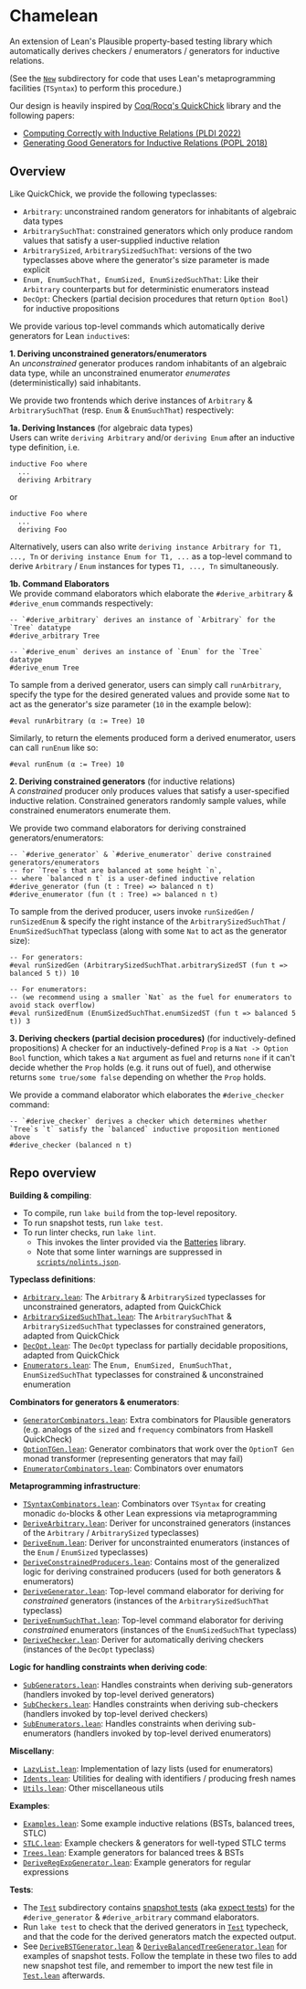 # Chamelean 
An extension of Lean's Plausible property-based testing library which automatically derives
checkers / enumerators / generators for inductive relations.

(See the [`New`](./Plausible/New/) subdirectory for code that uses Lean's metaprogramming facilities (`TSyntax`) 
to perform this procedure.)

Our design is heavily inspired by [Coq/Rocq's QuickChick](https://github.com/QuickChick/QuickChick) library and the following papers:
- [Computing Correctly with Inductive Relations (PLDI 2022)](https://lemonidas.github.io/pdf/ComputingCorrectly.pdf)
- [Generating Good Generators for Inductive Relations (POPL 2018)](https://lemonidas.github.io/pdf/GeneratingGoodGenerators.pdf)

## Overview
Like QuickChick, we provide the following typeclasses:
- `Arbitrary`: unconstrained random generators for inhabitants of algebraic data types
- `ArbitrarySuchThat`: constrained generators which only produce random values that satisfy a user-supplied inductive relation
- `ArbitrarySized`, `ArbitrarySizedSuchThat`: versions of the two typeclasses above where the generator's size parameter is made explicit 
- `Enum, EnumSuchThat, EnumSized, EnumSizedSuchThat`: Like their `Arbitrary` counterparts but for deterministic enumerators instead
- `DecOpt`: Checkers (partial decision procedures that return `Option Bool`) for inductive propositions

We provide various top-level commands which automatically derive generators for Lean `inductive`s:

**1. Deriving unconstrained generators/enumerators**              
An *unconstrained* generator produces random inhabitants of an algebraic data type, while an unconstrained enumerator *enumerates* (deterministically) said inhabitants. 

We provide two frontends which derive instances of `Arbitrary` & `ArbitrarySuchThat` (resp. `Enum` & `EnumSuchThat`) respectively: 

**1a. Deriving Instances** (for algebraic data types)              
Users can write `deriving Arbitrary` and/or `deriving Enum` after an inductive type definition, i.e.
```lean 
inductive Foo where
  ...
  deriving Arbitrary
```
or 
```lean 
inductive Foo where 
  ...
  deriving Foo
```
Alternatively, users can also write `deriving instance Arbitrary for T1, ..., Tn` or `deriving instance Enum for T1, ...` as a top-level command to derive `Arbitrary` / `Enum` instances for types `T1, ..., Tn` simultaneously.

**1b. Command Elaborators**            
We provide command elaborators which elaborate the `#derive_arbitrary` & `#derive_enum` commands respectively: 

```lean
-- `#derive_arbitrary` derives an instance of `Arbitrary` for the `Tree` datatype
#derive_arbitrary Tree  

-- `#derive_enum` derives an instance of `Enum` for the `Tree` datatype
#derive_enum Tree
```

To sample from a derived generator, users can simply call `runArbitrary`, specify the type 
for the desired generated values and provide some `Nat` to act as the generator's size parameter (`10` in the example below):

```lean
#eval runArbitrary (α := Tree) 10
```

Similarly, to return the elements produced form a derived enumerator, users can call `runEnum` like so:
```lean
#eval runEnum (α := Tree) 10
```

**2. Deriving constrained generators** (for inductive relations)                
A *constrained* producer only produces values that satisfy a user-specified inductive relation. 
Constrained generators randomly sample values, while constrained enumerators enumerate them.

We provide two command elaborators for deriving constrained generators/enumerators:

```lean
-- `#derive_generator` & `#derive_enumerator` derive constrained generators/enumerators 
-- for `Tree`s that are balanced at some height `n`,
-- where `balanced n t` is a user-defined inductive relation
#derive_generator (fun (t : Tree) => balanced n t) 
#derive_enumerator (fun (t : Tree) => balanced n t)
```
To sample from the derived producer, users invoke `runSizedGen` / `runSizedEnum` & specify the right 
instance of the `ArbitrarySizedSuchThat` / `EnumSizedSuchThat` typeclass (along with some `Nat` to act as the generator size):

```lean
-- For generators:
#eval runSizedGen (ArbitrarySizedSuchThat.arbitrarySizedST (fun t => balanced 5 t)) 10

-- For enumerators:
-- (we recommend using a smaller `Nat` as the fuel for enumerators to avoid stack overflow)
#eval runSizedEnum (EnumSizedSuchThat.enumSizedST (fun t => balanced 5 t)) 3
```

**3. Deriving checkers (partial decision procedures)** (for inductively-defined propositions)
A checker for an inductively-defined `Prop` is a `Nat -> Option Bool` function, which 
takes a `Nat` argument as fuel and returns `none` if it can't decide whether the `Prop` holds (e.g. it runs out of fuel),
and otherwise returns `some true/some false` depending on whether the `Prop` holds.

We provide a command elaborator which elaborates the `#derive_checker` command:

```lean
-- `#derive_checker` derives a checker which determines whether `Tree`s `t` satisfy the `balanced` inductive proposition mentioned above 
#derive_checker (balanced n t)
```

## Repo overview

**Building & compiling**:
- To compile, run `lake build` from the top-level repository.
- To run snapshot tests, run `lake test`.
- To run linter checks, run `lake lint`. 
  + This invokes the linter provided via the [Batteries](https://github.com/leanprover-community/batteries/tree/main) library.
  + Note that some linter warnings are suppressed in [`scripts/nolints.json`](./scripts/nolints.json).

**Typeclass definitions**:
- [`Arbitrary.lean`](./Plausible/New/Arbitrary.lean): The `Arbitrary` & `ArbitrarySized` typeclasses for unconstrained generators, adapted from QuickChick
- [`ArbitrarySizedSuchThat.lean`](./Plausible/New/ArbitrarySizedSuchThat.lean): The `ArbitrarySuchThat` & `ArbitrarySizedSuchThat` typeclasses for constrained generators, adapted from QuickChick
- [`DecOpt.lean`](./Plausible/New/DecOpt.lean): The `DecOpt` typeclass for partially decidable propositions, adapted from QuickChick
- [`Enumerators.lean`](./Plausible/New/Enumerators.lean): The `Enum, EnumSized, EnumSuchThat, EnumSizedSuchThat` typeclasses for constrained & unconstrained enumeration

**Combinators for generators & enumerators**:
- [`GeneratorCombinators.lean`](./Plausible/New/GeneratorCombinators.lean): Extra combinators for Plausible generators (e.g. analogs of the `sized` and `frequency` combinators from Haskell QuickCheck)
- [`OptionTGen.lean`](./Plausible/New/OptionTGen.lean): Generator combinators that work over the `OptionT Gen` monad transformer (representing generators that may fail)
- [`EnumeratorCombinators.lean`](./Plausible/New/EnumeratorCombinators.lean): Combinators over enumators 

**Metaprogramming infrastructure**:
- [`TSyntaxCombinators.lean`](./Plausible/New/TSyntaxCombinators.lean): Combinators over `TSyntax` for creating monadic `do`-blocks & other Lean expressions via metaprogramming
- [`DeriveArbitrary.lean`](./Plausible/New/DeriveArbitrary.lean): Deriver for unconstrained generators (instances of the `Arbitrary` / `ArbitrarySized` typeclasses)
- [`DeriveEnum.lean`](./Plausible/New/DeriveEnum.lean): Deriver for unconstrainted enumerators 
(instances of the `Enum` / `EnumSized` typeclasses) 
- [`DeriveConstrainedProducers.lean`](./Plausible/New/DeriveConstrainedProducers.lean): Contains most of the generalized logic for deriving constrained producers (used for both generators & enumerators)
- [`DeriveGenerator.lean`](./Plausible/New/DeriveGenerator.lean): Top-level command elaborator for deriving for *constrained* generators (instances of the `ArbitrarySizedSuchThat` typeclass)
- [`DeriveEnumSuchThat.lean`](./Plausible/New/DeriveEnumSuchThat.lean): Top-level command elaborator for deriving *constrained* enumerators (instances of the `EnumSizedSuchThat` typeclass) 
- [`DeriveChecker.lean`](./Plausible/New/DeriveChecker.lean): Deriver for automatically deriving checkers (instances of the `DecOpt` typeclass)

**Logic for handling constraints when deriving code**:
- [`SubGenerators.lean`](./Plausible/New/SubGenerators.lean): Handles constraints when deriving sub-generators (handlers invoked by top-level derived generators)
- [`SubCheckers.lean`](./Plausible/New/SubCheckers.lean): Handles constraints when deriving sub-checkers (handlers invoked by top-level derived checkers)
- [`SubEnumerators.lean`](./Plausible/New/SubEnumerators.lean): Handles constraints when deriving sub-enumerators (handlers invoked by top-level derived enumerators)

**Miscellany**:
- [`LazyList.lean`](./Plausible/New/LazyList.lean): Implementation of lazy lists (used for enumerators)
- [`Idents.lean`](./Plausible/New/Idents.lean): Utilities for dealing with identifiers / producing fresh names 
- [`Utils.lean`](./Plausible/New/Utils.lean): Other miscellaneous utils

**Examples**:
- [`Examples.lean`](./Plausible/IR/Examples.lean): Some example inductive relations (BSTs, balanced trees, STLC)
- [`STLC.lean`](./Plausible/New/STLC.lean): Example checkers & generators for well-typed STLC terms
- [`Trees.lean`](./Plausible/New/Trees.lean): Example generators for balanced trees & BSTs
- [`DeriveRegExpGenerator.lean`](./Test/DeriveArbitrary/DeriveRegExpGenerator.lean): Example generators for regular expressions

**Tests**:      
- The [`Test`](./Test/) subdirectory contains [snapshot tests](https://www.cs.cornell.edu/~asampson/blog/turnt.html) (aka [expect tests](https://blog.janestreet.com/the-joy-of-expect-tests/)) for the `#derive_generator` & `#derive_arbitrary` command elaborators. 
- Run `lake test` to check that the derived generators in [`Test`](./Test/) typecheck, and that the code for the derived generators match the expected output.
- See [`DeriveBSTGenerator.lean`](./Test/DeriveArbitrarySuchThat/DeriveBSTGenerator.lean) & [`DeriveBalancedTreeGenerator.lean`](./Test/DeriveArbitrarySuchThat/DeriveBalancedTreeGenerator.lean) for examples of snapshot tests. Follow the template in these two files to add new snapshot test file, and remember to import the new test file in [`Test.lean`](./Test.lean) afterwards.
